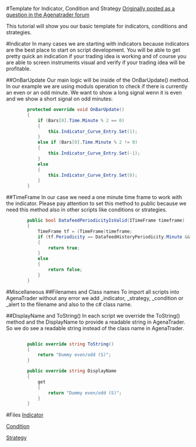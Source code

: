 #Template for Indicator, Condition and Strategy
[Originally posted as a question in the Agenatrader forum](http://www.tradeescort.com/phpbb_de/viewtopic.php?f=18&t=2680&p=11739)

This tutorial will show you our basic template for indicators, conditions and strategies.

#Indicator
In many cases we are starting with indicators because indicators are the best place to start on script development. 
You will be able to get pretty quick an indication if your trading idea is working and of course you are able to screen instruments visual and verify if your trading idea will be profitable.

##OnBarUpdate
Our main logic will be inside of the OnBarUpdate() method. In our example we are using moduls operation to check if there is currently an even or an odd minute. We want to show a long signal wenn it is even and we show a short signal on odd minutes: 

```C#
        protected override void OnBarUpdate()
        {
            if (Bars[0].Time.Minute % 2 == 0)
            {
                this.Indicator_Curve_Entry.Set(1);
            }
            else if (Bars[0].Time.Minute % 2 != 0)
            {
                this.Indicator_Curve_Entry.Set(-1);
            }
            else
            {
                this.Indicator_Curve_Entry.Set(0);
            }
        }
```

##TimeFrame
In our case we need a one minute time frame to work with the indicator. Please pay attention to set this method to public because we need this method also in other scripts like conditions or strategies. 
```C#
        public bool DatafeedPeriodicityIsValid(ITimeFrame timeframe)
        {
            TimeFrame tf = (TimeFrame)timeframe;
            if (tf.Periodicity == DatafeedHistoryPeriodicity.Minute && tf.PeriodicityValue == 1)
            {
                return true;
            }
            else
            {
                return false;
            }
        }
```

#Miscellaneous
##Filenames and Class names
To import all scripts into AgenaTrader without any error we add _indicator, _strategy, _condition or _alert to the filename and also to the c# class name.

##DisplayName and ToString()
In each script we override the ToString() method and the DisplayName to provide a readable string in AgenaTrader. So we do see a readable string instead of the class name in AgenaTrader.
```C#

        public override string ToString()
        {
            return "Dummy even/odd (S)";
        }

        public override string DisplayName
        {
            get
            {
                return "Dummy even/odd (S)";
            }
        }
```

#Files
[Indicator](https://github.com/simonpucher/AgenaTrader/blob/master/Indicator/DummyOneMinuteEvenOdd_Indicator.cs)

[Condition](https://github.com/simonpucher/AgenaTrader/blob/master/Condition/DummyOneMinuteEvenOdd_Condition.cs)

[Strategy](https://github.com/simonpucher/AgenaTrader/blob/master/Strategy/DummyOneMinuteEvenOdd_Strategy.cs)
